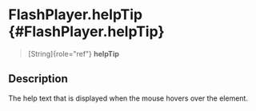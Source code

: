 FlashPlayer.helpTip {#FlashPlayer.helpTip}
===================

> [String]{role="ref"} **helpTip**

Description
-----------

The help text that is displayed when the mouse hovers over the element.
